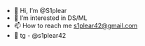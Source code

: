 - 👋 Hi, I’m @S1plear
- 👀 I’m interested in DS/ML
- 📫 How to reach me s1plear42@gmail.com
- 📱  tg - @s1plear42

<!---
S1plear/S1plear is a ✨ special ✨ repository because its `README.md` (this file) appears on your GitHub profile.
You can click the Preview link to take a look at your changes.
--->
